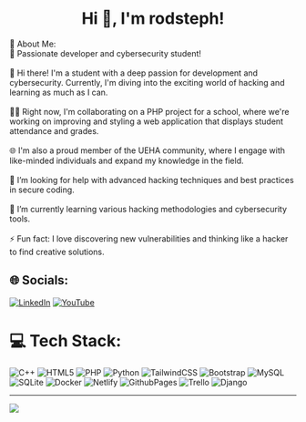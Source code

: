 <h1 align="center">Hi 👋, I'm rodsteph!</h1>
💫 About Me: <br>
🔭 Passionate developer and cybersecurity student!<br><br>👋 Hi there! I'm a student with a deep passion for development and cybersecurity. Currently, I'm diving into the exciting world of hacking and learning as much as I can.<br><br>👨‍💻 Right now, I'm collaborating on a PHP project for a school, where we're working on improving and styling a web application that displays student attendance and grades.<br><br>🌐 I'm also a proud member of the UEHA community, where I engage with like-minded individuals and expand my knowledge in the field.<br><br>🤝 I’m looking for help with advanced hacking techniques and best practices in secure coding.<br><br>🌱 I’m currently learning various hacking methodologies and cybersecurity tools.<br><br>⚡ Fun fact: I love discovering new vulnerabilities and thinking like a hacker to find creative solutions.


## 🌐 Socials:
[![LinkedIn](https://img.shields.io/badge/LinkedIn-%230077B5.svg?logo=linkedin&logoColor=white)](https://linkedin.com/in/rodsteph) [![YouTube](https://img.shields.io/badge/YouTube-%23FF0000.svg?logo=YouTube&logoColor=white)](https://youtube.com/@@rainherz) 

# 💻 Tech Stack:
![C++](https://img.shields.io/badge/c++-%2300599C.svg?style=for-the-badge&logo=c%2B%2B&logoColor=white) ![HTML5](https://img.shields.io/badge/html5-%23E34F26.svg?style=for-the-badge&logo=html5&logoColor=white) ![PHP](https://img.shields.io/badge/php-%23777BB4.svg?style=for-the-badge&logo=php&logoColor=white) ![Python](https://img.shields.io/badge/python-3670A0?style=for-the-badge&logo=python&logoColor=ffdd54) ![TailwindCSS](https://img.shields.io/badge/tailwindcss-%2338B2AC.svg?style=for-the-badge&logo=tailwind-css&logoColor=white) ![Bootstrap](https://img.shields.io/badge/bootstrap-%238511FA.svg?style=for-the-badge&logo=bootstrap&logoColor=white) ![MySQL](https://img.shields.io/badge/mysql-4479A1.svg?style=for-the-badge&logo=mysql&logoColor=white) ![SQLite](https://img.shields.io/badge/sqlite-%2307405e.svg?style=for-the-badge&logo=sqlite&logoColor=white) ![Docker](https://img.shields.io/badge/docker-%230db7ed.svg?style=for-the-badge&logo=docker&logoColor=white) ![Netlify](https://img.shields.io/badge/netlify-%23000000.svg?style=for-the-badge&logo=netlify&logoColor=#00C7B7) ![GithubPages](https://img.shields.io/badge/github%20pages-121013?style=for-the-badge&logo=github&logoColor=white) ![Trello](https://img.shields.io/badge/Trello-%23026AA7.svg?style=for-the-badge&logo=Trello&logoColor=white) ![Django](https://img.shields.io/badge/django-%23092E20.svg?style=for-the-badge&logo=django&logoColor=white)



---
[![](https://visitcount.itsvg.in/api?id=Rainherz&icon=1&color=11)](https://visitcount.itsvg.in)

<!-- Proudly created with GPRM ( https://gprm.itsvg.in ) -->
